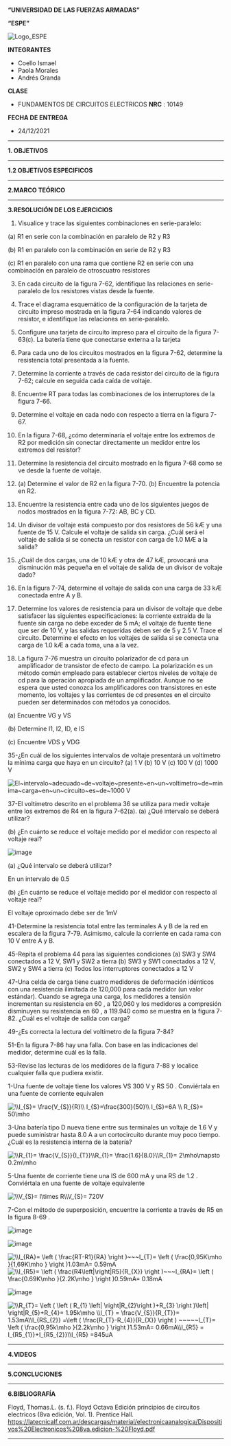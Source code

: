 **“UNIVERSIDAD DE LAS FUERZAS ARMADAS”**

**“ESPE”**

![Logo_ESPE](https://user-images.githubusercontent.com/93800511/140828546-04ee2765-180c-4e68-84cf-8bca73c21c5f.png)

**INTEGRANTES**
* Coello Ismael 
* Paola Morales 
* Andrés Granda
 
**CLASE**
* FUNDAMENTOS DE CIRCUITOS ELECTRICOS **NRC** : 10149

**FECHA DE ENTREGA**
* 24/12/2021

--------------------------------------------------------------------------------------------------------------------------------------------------------------------------------

**1. OBJETIVOS**

--------------------------------------------------------------------------------------------------------------------------------------------------------------------------------

**1.2 OBJETIVOS ESPECIFICOS** 

--------------------------------------------------------------------------------------------------------------------------------------------------------------------------------

**2.MARCO TEÓRICO**

--------------------------------------------------------------------------------------------------------------------------------------------------------------------------------


**3.RESOLUCIÓN DE LOS EJERCICIOS**

1. Visualice y trace las siguientes combinaciones en serie-paralelo:

(a) R1 en serie con la combinación en paralelo de R2 y R3

(b) R1 en paralelo con la combinación en serie de R2 y R3

(c) R1 en paralelo con una rama que contiene R2 en serie con una combinación en paralelo de otroscuatro resistores

3. En cada circuito de la figura 7-62, identifique las relaciones en serie-paralelo de los resistores vistas
desde la fuente.

5. Trace el diagrama esquemático de la configuración de la tarjeta de circuito impreso mostrada en la figura
7-64 indicando valores de resistor, e identifique las relaciones en serie-paralelo.

7. Configure una tarjeta de circuito impreso para el circuito de la figura 7-63(c). La batería tiene que conectarse
externa a la tarjeta

9. Para cada uno de los circuitos mostrados en la figura 7-62, determine la resistencia total presentada a
la fuente.

11. Determine la corriente a través de cada resistor del circuito de la figura 7-62; calcule en seguida cada
caída de voltaje.

13. Encuentre RT para todas las combinaciones de los interruptores de la figura 7-66.

15. Determine el voltaje en cada nodo con respecto a tierra en la figura 7-67.

17. En la figura 7-68, ¿cómo determinaría el voltaje entre los extremos de R2 por medición sin conectar directamente
un medidor entre los extremos del resistor?

19. Determine la resistencia del circuito mostrado en la figura 7-68 como se ve desde la fuente de voltaje.

21. (a) Determine el valor de R2 en la figura 7-70. (b) Encuentre la potencia en R2.

23. Encuentre la resistencia entre cada uno de los siguientes juegos de nodos mostrados en la figura 7-72:
AB, BC y CD.

25. Un divisor de voltaje está compuesto por dos resistores de 56 kÆ y una fuente de 15 V. Calcule el voltaje
de salida sin carga. ¿Cuál será el voltaje de salida si se conecta un resistor con carga de 1.0 MÆ a
la salida?

27. ¿Cuál de dos cargas, una de 10 kÆ y otra de 47 kÆ, provocará una disminución más pequeña en el voltaje
de salida de un divisor de voltaje dado?

29. En la figura 7-74, determine el voltaje de salida con una carga de 33 kÆ conectada entre A y B.

31. Determine los valores de resistencia para un divisor de voltaje que debe satisfacer las siguientes especificaciones:
la corriente extraída de la fuente sin carga no debe exceder de 5 mA; el voltaje de fuente tiene que ser de 10 V, y las salidas requeridas deben ser de 5 y 2.5 V. Trace el circuito. Determine el efecto en los voltajes de salida si se conecta una carga de 1.0 kÆ a cada toma, una a la vez.

33. La figura 7-76 muestra un circuito polarizador de cd para un amplificador de transistor de efecto de
campo. La polarización es un método común empleado para establecer ciertos niveles de voltaje de cd
para la operación apropiada de un amplificador. Aunque no se espera que usted conozca los amplificadores
con transistores en este momento, los voltajes y las corrientes de cd presentes en el circuito pueden
ser determinados con métodos ya conocidos.

(a) Encuentre VG y VS 

(b) Determine I1, I2, ID, e IS

(c) Encuentre VDS y VDG



35-¿En cuál de los siguientes intervalos de voltaje presentará un voltímetro la mínima carga que haya en
un circuito?
(a) 1 V 
(b) 10 V 
(c) 100 V 
(d) 1000 V

<img src="https://latex.codecogs.com/svg.image?El~intervalo~adecuado~de~voltaje~presente~en~un~voltimetro~de~minima~carga~en~un~circuito~es~de~1000&space;V" title="El~intervalo~adecuado~de~voltaje~presente~en~un~voltimetro~de~minima~carga~en~un~circuito~es~de~1000 V" />

37-El voltímetro descrito en el problema 36 se utiliza para medir voltaje entre los extremos de R4 en la figura 7-62(a).
(a) ¿Qué intervalo se deberá utilizar?

(b) ¿En cuánto se reduce el voltaje medido por el medidor con respecto al voltaje real?

![image](https://user-images.githubusercontent.com/93835587/147010719-c0bd672b-42fc-48aa-82ed-c2664bb53f15.png)

(a) ¿Qué intervalo se deberá utilizar?

En un intervalo de 0.5

(b) ¿En cuánto se reduce el voltaje medido por el medidor con respecto al voltaje real?

El voltaje oproximado debe ser de 1mV

41-Determine la resistencia total entre las terminales A y B de la red en escalera de la figura 7-79. Asimismo, calcule la corriente en cada rama con 10 V entre A y B.

45-Repita el problema 44 para las siguientes condiciones
(a) SW3 y SW4 conectados a 12 V, SW1 y SW2 a tierra
(b) SW3 y SW1 conectados a 12 V, SW2 y SW4 a tierra
(c) Todos los interruptores conectados a 12 V

47-Una celda de carga tiene cuatro medidores de deformación idénticos con una resistencia ilimitada de
120,000  para cada medidor (un valor estándar). Cuando se agrega una carga, los medidores a tensión
incrementan su resistencia en 60 , a 120,060  y los medidores a compresión disminuyen su resistencia en 60 , a 119.940  como se muestra en la figura 7-82. ¿Cuál es el voltaje de salida con carga?

49-¿Es correcta la lectura del voltímetro de la figura 7-84?

51-En la figura 7-86 hay una falla. Con base en las indicaciones del medidor, determine cuál es la falla.

53-Revise las lecturas de los medidores de la figura 7-88 y localice cualquier falla que pudiera existir.

1-Una fuente de voltaje tiene los valores VS 300 V y RS 50 . Conviértala en una fuente de corriente equivalen

<img src="https://latex.codecogs.com/svg.image?\\I_{S}=&space;\frac{V_{S}}{R}\\&space;I_{S}=\frac{300}{50}\\&space;I_{S}=6A&space;\\&space;R_{S}=&space;50\mho&space;" title="\\I_{S}= \frac{V_{S}}{R}\\ I_{S}=\frac{300}{50}\\ I_{S}=6A \\ R_{S}= 50\mho " />

3-Una batería tipo D nueva tiene entre sus terminales un voltaje de 1.6 V y puede suministrar hasta 8.0 A
a un cortocircuito durante muy poco tiempo. ¿Cuál es la resistencia interna de la batería?

<img src="https://latex.codecogs.com/svg.image?\\R_{1}=&space;\frac{V_{S}}{I_{T}}\\R_{1}=&space;\frac{1.6}{8.0}\\R_{1}=&space;2\mho\mapsto&space;0.2m\mho&space;" title="\\R_{1}= \frac{V_{S}}{I_{T}}\\R_{1}= \frac{1.6}{8.0}\\R_{1}= 2\mho\mapsto 0.2m\mho " />

5-Una fuente de corriente tiene una IS de 600 mA y una RS de 1.2 . Conviértala en una fuente de voltaje equivalente

<img src="https://latex.codecogs.com/svg.image?\\V_{S}=&space;I\times&space;R\\V_{S}=&space;720V&space;" title="\\V_{S}= I\times R\\V_{S}= 720V " />

7-Con el método de superposición, encuentre la corriente a través de R5 en la figura 8-69 .

![image](https://user-images.githubusercontent.com/93835587/147019605-c1c1885d-8a52-4d73-9521-74a8d559e475.png)


![image](https://user-images.githubusercontent.com/93835587/147013857-d6b7ed36-013c-44ed-9df5-c9cea285abd0.png)

<img src="https://latex.codecogs.com/svg.image?\\I_{RA}=&space;\left&space;(&space;\frac{RT-R1}{RA}&space;\right&space;)~~~I_{T}=&space;\left&space;(&space;\frac{0,95K\mho&space;}{1,69K\mho&space;}&space;\right&space;)1.03mA=&space;0.59mA" title="\\I_{RA}= \left ( \frac{RT-R1}{RA} \right )~~~I_{T}= \left ( \frac{0,95K\mho }{1,69K\mho } \right )1.03mA= 0.59mA" />

<img src="https://latex.codecogs.com/svg.image?\\I_{R5}=&space;\left&space;(&space;\frac{R4\left|\right|R5}{R_{X}}&space;\right&space;)~~~I_{RA}=&space;\left&space;(&space;\frac{0.69K\mho&space;}{2.2K\mho&space;}&space;\right&space;)0.59mA=&space;0.18mA" title="\\I_{R5}= \left ( \frac{R4\left|\right|R5}{R_{X}} \right )~~~I_{RA}= \left ( \frac{0.69K\mho }{2.2K\mho } \right )0.59mA= 0.18mA" />

![image](https://user-images.githubusercontent.com/93835587/147016074-77f73f0b-8218-482d-8379-89b879e11f2d.png)

<img src="https://latex.codecogs.com/svg.image?\\R_{T}=&space;\left&space;(&space;\left&space;(&space;R_{1}&space;\left|&space;\right|R_{2}\right&space;)&plus;R_{3}&space;\right&space;)\left|&space;\right|R_{5}&plus;R_{4}=&space;1.95k\mho&space;\\I_{T}&space;=&space;\frac{V_{S}}{R_{T}}=&space;1.53mA\\I_{RS_{2}}&space;=\left&space;(&space;\frac{R_{T}-R_{4}}{R_{X}}&space;\right&space;)&space;~~~~~I_{T}=&space;\left&space;(&space;\frac{0,95k\mho&space;}{2.2k\mho&space;}&space;\right&space;)1.53mA=&space;&space;0.66mA\\I_{R5}&space;=&space;I_{R5_{1}}&plus;I_{R5_{2}}\\I_{R5}&space;=845uA&space;" title="\\R_{T}= \left ( \left ( R_{1} \left| \right|R_{2}\right )+R_{3} \right )\left| \right|R_{5}+R_{4}= 1.95k\mho \\I_{T} = \frac{V_{S}}{R_{T}}= 1.53mA\\I_{RS_{2}} =\left ( \frac{R_{T}-R_{4}}{R_{X}} \right ) ~~~~~I_{T}= \left ( \frac{0,95k\mho }{2.2k\mho } \right )1.53mA= 0.66mA\\I_{R5} = I_{R5_{1}}+I_{R5_{2}}\\I_{R5} =845uA " />

--------------------------------------------------------------------------------------------------------------------------------------------------------------------------------


**4.VIDEOS**

--------------------------------------------------------------------------------------------------------------------------------------------------------------------------------


**5.CONCLUCIONES**

--------------------------------------------------------------------------------------------------------------------------------------------------------------------------------


**6.BIBLIOGRAFÍA**

Floyd, Thomas.L. (s. f.). Floyd Octava Edición principios de circuitos electricos (8va edición, Vol. 1). Prentice Hall. https://latecnicalf.com.ar/descargas/material/electronicaanalogica/Dispositivos%20Electronicos%208va.edicion-%20Floyd.pdf


--------------------------------------------------------------------------------------------------------------------------------------------------------------------------------

